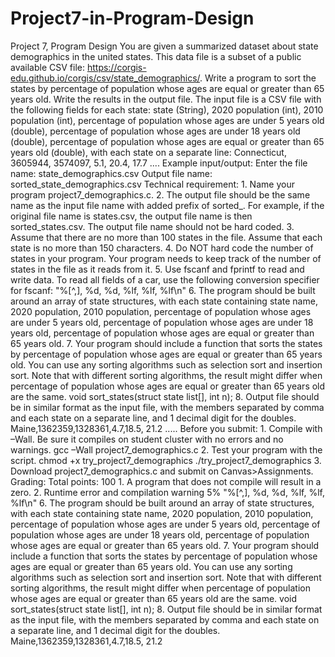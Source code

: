 # Project7-in-Program-Design
Project 7, Program Design  You are given a summarized dataset about state demographics in the united states. This data file is a  subset of a public available CSV file: https://corgis-edu.github.io/corgis/csv/state_demographics/.    Write a program to sort the states by percentage of population whose ages are equal or greater than 65  years old. Write the results in the output file.   The input file is a CSV file with the following fields for each state:    state (String), 2020 population (int), 2010 population (int), percentage of population whose ages are  under 5 years old (double), percentage of population whose ages are under 18 years old (double),  percentage of population whose ages are equal or greater than 65 years old (double),   with each state on a separate line:    Connecticut, 3605944, 3574097, 5.1, 20.4, 17.7  ....    Example input/output:  Enter the file name: state_demographics.csv  Output file name:   sorted_state_demographics.csv    Technical requirement:  1. Name your program project7_demographics.c.    2. The output file should be the same name as the input file name with added prefix of  sorted_. For example, if the original file name is states.csv, the output file name is  then sorted_states.csv. The output file name should not be hard coded.    3. Assume that there are no more than 100 states in the file. Assume that each state is no  more than 150 characters.     4. Do NOT hard code the number of states in your program. Your program needs to keep track  of the number of states in the file as it reads from it.    5. Use fscanf and fprintf to read and write data. To read all fields of a car, use the following  conversion specifier for fscanf:  "%[^,], %d, %d, %lf, %lf, %lf\n"  6. The program should be built around an array of state structures, with each state  containing state name, 2020 population, 2010 population, percentage of population whose  ages are under 5 years old, percentage of population whose ages are under 18 years old,  percentage of population whose ages are equal or greater than 65 years old.     7. Your program should include a function that sorts the states by percentage of population  whose ages are equal or greater than 65 years old. You can use any sorting algorithms such  as selection sort and insertion sort. Note that with different sorting algorithms, the result  might differ when percentage of population whose ages are equal or greater than 65 years  old are the same.      void sort_states(struct state list[], int n);     8. Output file should be in similar format as the input file, with the members separated by  comma and each state on a separate line, and 1 decimal digit for the doubles.    Maine,1362359,1328361,4.7,18.5, 21.2          .....    Before you submit:   1. Compile with –Wall. Be sure it compiles on student cluster with no errors and no warnings.  gcc –Wall project7_demographics.c    2. Test your program with the script.   chmod +x try_project7_demographics  ./try_project7_demographics    3.  Download project7_demographics.c  and submit on Canvas>Assignments.    Grading:  Total points: 100   1. A program that does not compile will result in a zero.  2. Runtime error and compilation warning 5% "%[^,], %d, %d, %lf, %lf, %lf\n"  6. The program should be built around an array of state structures, with each state  containing state name, 2020 population, 2010 population, percentage of population whose  ages are under 5 years old, percentage of population whose ages are under 18 years old,  percentage of population whose ages are equal or greater than 65 years old.     7. Your program should include a function that sorts the states by percentage of population  whose ages are equal or greater than 65 years old. You can use any sorting algorithms such  as selection sort and insertion sort. Note that with different sorting algorithms, the result  might differ when percentage of population whose ages are equal or greater than 65 years  old are the same.      void sort_states(struct state list[], int n);     8. Output file should be in similar format as the input file, with the members separated by  comma and each state on a separate line, and 1 decimal digit for the doubles.    Maine,1362359,1328361,4.7,18.5, 21.2 

